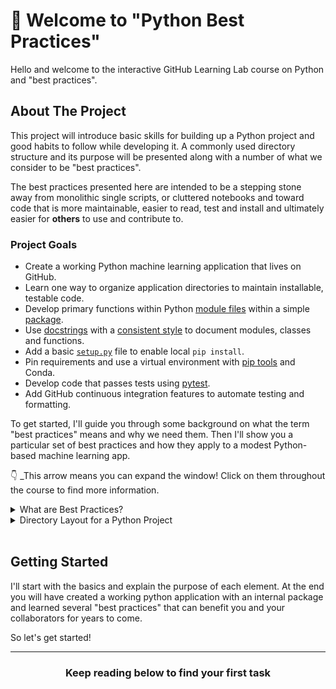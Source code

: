 # :wave: Welcome to "Python Best Practices" 
Hello and welcome to the interactive GitHub Learning Lab course on Python and "best practices".

## About The Project
This project will introduce basic skills for building up a Python project and good habits to follow while developing it.  A commonly used directory structure and its purpose will be presented along with a number of what we consider to be "best practices".

The best practices presented here are intended to be a stepping stone away from monolithic single scripts, or cluttered notebooks and toward code that is more maintainable, easier to read, test and install and ultimately easier for **others** to use and contribute to.

### Project Goals

* Create a working Python machine learning application that lives on GitHub.
* Learn one way to organize application directories to maintain installable, testable code.
* Develop primary functions within Python [module files](https://docs.python.org/3/tutorial/modules.html) within a simple [package](https://docs.python.org/3/tutorial/modules.html#packages).
* Use [docstrings](https://www.python.org/dev/peps/pep-0257/) with a [consistent style](https://google.github.io/styleguide/pyguide.html#38-comments-and-docstrings) to document modules, classes and functions.
* Add a basic [`setup.py`](https://docs.python.org/3/distutils/setupscript.html) file to enable local `pip install`.
* Pin requirements and use a virtual environment with [pip tools](https://github.com/jazzband/pip-tools) and Conda.
* Develop code that passes tests using [pytest](https://docs.pytest.org).
* Add GitHub continuous integration features to automate testing and formatting.  

To get started, I'll guide you through some background on what the term "best practices" means and why we need them.
Then I'll show you a particular set of best practices and how they apply to a modest Python-based machine learning
app.

:point_down: _This arrow means you can expand the window! Click on them throughout the course to find more information.
<details><summary>What are Best Practices?</summary>
<hr>
What are best practices...

Of course, no procedure can be considered "best" for every situation.  Many of the particular choices we make for this lab can be done differently just as well or better.  But we hope to present a concrete example that we think is broadly useful for many small to medium sized Python applications....
<hr>
</details>

<details><summary>Directory Layout for a Python Project</summary>
<hr>

## Directory Layout for a Python Project

Many factors can influence the final structure of a Python app including: underlying framework (such as web applications), deployment context (some environments require special files or directories) and conventions of various libraries that may be used in the application.

For our purposes, I'll be presenting a structure that can apply to most small to medium Python applications, that are not subject to special conditions.

### Example Layout
```
myreponame
|---docs/
|   |---mypackage.md      
|---src/
|   |---myapp/
|      |---__init__.py
|      |---app.py  
|      |---myfirstpackage
|      |   |---__init__.py
|      |   |---myfirstpackage.py
|      |   |---helpers.py
|---test/
|   |---myfirstpackage/
|   |   |---test_myfirstpackage.py
|   |   |---test_helpers.py
|---data/
|---LICENSE
|---README.md
|---requirements.txt
|---setup.py
|---.gitignore
```

Here we have proposed and application called "myapp" that contains an internal package called "myfirstpackage".  Around that app we have a number of files and directories that might be familiar and we'll discuss each in turn as we go.
<hr>
</details><br>

## Getting Started
I'll start with the basics and explain the purpose of each element.  At the end you will have created a working python application with an internal package and learned several "best practices" that can benefit you and your collaborators for years to come.

So let's get started!

<hr>
<h3 align="center">Keep reading below to find your first task</h3>

